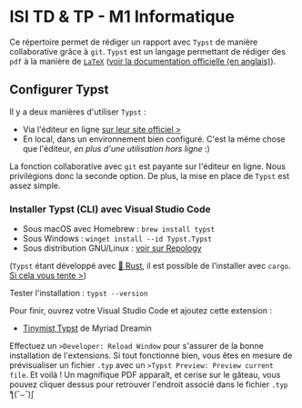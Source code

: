# ISI TD & TP - M1 Informatique

Ce répertoire permet de rédiger un rapport avec `Typst` de manière collaborative grâce à `git`. `Typst` est un langage permettant de rédiger des `pdf` à la manière de [`LaTeX`] ([voir la documentation officielle (en anglais)][doc_typst]).

## Configurer Typst

Il y a deux manières d'utiliser `Typst` :

-   Via l'éditeur en ligne [sur leur site officiel >][app_typst]
-   En local, dans un environnement bien configuré. C'est la même chose que l'éditeur, _en plus d'une utilisation hors ligne_ :)

La fonction collaborative avec `git` est payante sur l'éditeur en ligne. Nous privilégions donc la seconde option. De plus, la mise en place de `Typst` est assez simple.

### Installer Typst (CLI) avec Visual Studio Code

-   Sous macOS avec Homebrew : `brew install typst`
-   Sous Windows : `winget install --id Typst.Typst`
-   Sous distribution GNU/Linux : [voir sur Repology][install_linux]

(`Typst` étant développé avec [🦀 Rust][rust], il est possible de l'installer avec `cargo`. [Si cela vous tente >][github_typst])

Tester l'installation : `typst --version`

Pour finir, ouvrez votre Visual Studio Code et ajoutez cette extension :

-   [Tinymist Typst][tinymist_typst] de Myriad Dreamin

Effectuez un `>Developer: Reload Window` pour s'assurer de la bonne installation de l'extensions. Si tout fonctionne bien, vous êtes en mesure de prévisualiser un fichier `.typ` avec un `>Typst Preview: Preview current file`. Et voilà ! Un magnifique PDF apparaît, et cerise sur le gâteau, vous pouvez cliquer dessus pour retrouver l'endroit associé dans le fichier `.typ` ƪ(˘⌣˘)ʃ

[github_typst]: https://github.com/typst/typst?tab=readme-ov-file#installation
[doc_typst]: https://typst.app/docs/
[app_typst]: https://typst.app/
[`LaTeX`]: https://fr.wikipedia.org/wiki/LaTeX
[rust]: https://www.rust-lang.org/
[install_linux]: https://repology.org/project/typst/versions
[tinymist_typst]: https://marketplace.visualstudio.com/items?itemName=myriad-dreamin.tinymist
